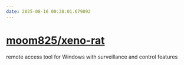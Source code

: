 ```yaml
---
date: 2025-08-16 00:38:01.679092
---
```


# [moom825/xeno-rat](https://github.com/moom825/xeno-rat)

remote access tool for Windows with surveillance and control features